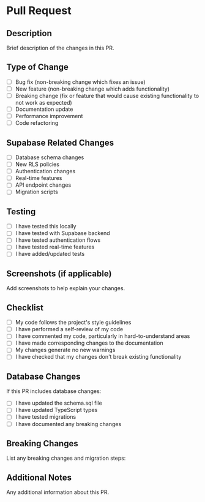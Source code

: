 # Pull Request

## Description
Brief description of the changes in this PR.

## Type of Change
- [ ] Bug fix (non-breaking change which fixes an issue)
- [ ] New feature (non-breaking change which adds functionality)
- [ ] Breaking change (fix or feature that would cause existing functionality to not work as expected)
- [ ] Documentation update
- [ ] Performance improvement
- [ ] Code refactoring

## Supabase Related Changes
- [ ] Database schema changes
- [ ] New RLS policies
- [ ] Authentication changes
- [ ] Real-time features
- [ ] API endpoint changes
- [ ] Migration scripts

## Testing
- [ ] I have tested this locally
- [ ] I have tested with Supabase backend
- [ ] I have tested authentication flows
- [ ] I have tested real-time features
- [ ] I have added/updated tests

## Screenshots (if applicable)
Add screenshots to help explain your changes.

## Checklist
- [ ] My code follows the project's style guidelines
- [ ] I have performed a self-review of my code
- [ ] I have commented my code, particularly in hard-to-understand areas
- [ ] I have made corresponding changes to the documentation
- [ ] My changes generate no new warnings
- [ ] I have checked that my changes don't break existing functionality

## Database Changes
If this PR includes database changes:
- [ ] I have updated the schema.sql file
- [ ] I have updated TypeScript types
- [ ] I have tested migrations
- [ ] I have documented any breaking changes

## Breaking Changes
List any breaking changes and migration steps:

## Additional Notes
Any additional information about this PR.
